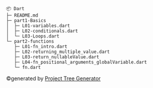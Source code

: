 ```
📦 Dart
├─ README.md
├─ part1-Basics
│  ├─ L01-variables.dart
│  ├─ L02-conditionals.dart
│  └─ L03-Loops.dart
└─ part2-functions
   ├─ L01-fn_intro.dart
   ├─ L02-returning_multiple_value.dart
   ├─ L03-return_nullableValue.dart
   ├─ L04-fn_positional_arguments_globalVariable.dart
   └─ fn.dart
```
©generated by [Project Tree Generator](https://woochanleee.github.io/project-tree-generator)
